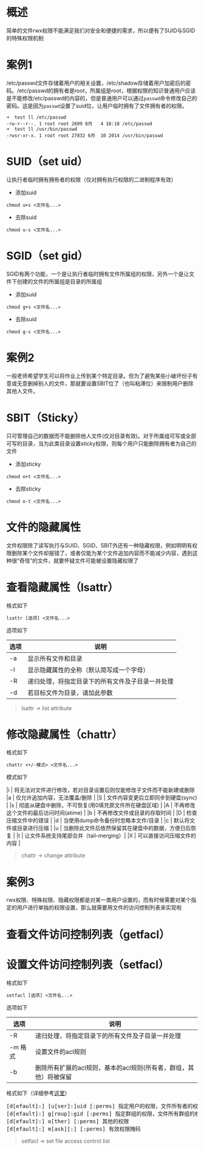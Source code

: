 # 概述
简单的文件rwx权限不能满足我们对安全和便捷的需求，所以便有了SUID与SGID的特殊权限机制

# 案例1
/etc/passwd文件存储着用户的相关设置，/etc/shadow存储着用户加密后的密码。/etc/passwd的拥有者是root，所属组是root，根据权限的知识普通用户应该是不能修改/etc/passwd的内容的，但是普通用户可以通过`passwd`命令修改自己的密码。这是因为`passwd`设置了suid位，让用户临时拥有了文件拥有者的权限。

```
➜  test ll /etc/passwd
-rw-r--r--. 1 root root 2609 8月   4 18:18 /etc/passwd
➜  test ll /usr/bin/passwd
-rwsr-xr-x. 1 root root 27832 6月  10 2014 /usr/bin/passwd
```

# SUID（set uid）
让执行者临时拥有拥有者的权限（仅对拥有执行权限的二进制程序有效）

- 添加suid
```
chmod u+s <文件名...>
```
- 去除suid
```
chmod u-s <文件名...>
```


# SGID（set gid）
SGID有两个功能，一个是让执行者临时拥有文件所属组的权限，另外一个是让文件下创建的文件的所属组是目录的所属组

- 添加suid
```
chmod g+s <文件名...>
```
- 去除suid
```
chmod g-s <文件名...>
```


# 案例2
一般老师希望学生可以将作业上传到某个特定目录。但为了避免某些小破坏份子有意或无意删掉别人的文件，那就要设置SBIT位了（也叫粘滞位）来限制用户删除其他人文件。


# SBIT（Sticky）
只可管理自己的数据而不能删除他人文件(仅对目录有效)。对于所属组可写或全部可写的目录，当为此类目录设置sticky权限，则每个用户只能删除拥有者为自己的文件


- 添加sticky
```
chmod o+t <文件名...>
```
- 去除sticky
```
chmod o-t <文件名...>
```


# 文件的隐藏属性
文件权限除了读写执行与SUID、SGID、SBIT外还有一种隐藏权限，例如明明有权限删除某个文件却报错了，或者仅能为某个文件追加内容而不能减少内容，遇到这种很“奇怪”的文件，就要怀疑文件可能被设置隐藏权限了


# 查看隐藏属性（lsattr）

格式如下
```
lsattr [选项] <文件名...>
```
选项如下

|选项 | 说明 |
|--- |--- |
|-a | 显示所有文件和目录 |
|-l | 显示隐藏属性的全称（默认简写成一个字母）|
|-R | 递归处理，将指定目录下的所有文件及子目录一并处理 |
|-d | 若目标文件为目录，请加此参数 |

> lsattr -> list attribute


# 修改隐藏属性（chattr）
格式如下
```
chattr <+/-模式> <文件名...>
```
模式如下

|i | 将无法对文件进行修改，若对目录设置后则仅能修改子文件而不能新建或删除
|a | 仅允许追加内容，无法覆盖/删除 |
|S | 文件内容变更后立即同步到硬盘(sync) |
|s | 彻底从硬盘中删除，不可恢复(用0填充原文件所在硬盘区域) |
|A | 不再修改这个文件的最后访问时间(atime) |
|b | 不再修改文件或目录的存取时间 |
|D | 检查压缩文件中的错误 |
|d | 当使用dump命令备份时忽略本文件/目录 |
|c | 默认将文件或目录进行压缩 |
|u | 当删除此文件后依然保留其在硬盘中的数据，方便日后恢复 |
|t | 让文件系统支持尾部合并（tail-merging）|
|X | 可以直接访问压缩文件的内容 |

> chattr -> change attribute


# 案例3
rwx权限、特殊权限、隐藏权限都是对某一类用户设置的，而有时候需要对某个指定的用户进行单独的权限设置，那么就需要用文件的访问控制列表来实现啦


# 查看文件访问控制列表（getfacl）


# 设置文件访问控制列表（setfacl）

格式如下
```
setfacl [选项] <文件名...>
```
选项如下

|选项 | 说明 |
|--- |--- |
|-R | 递归处理，将指定目录下的所有文件及子目录一并处理 |
|-m 格式| 设置文件的acl规则 |
|-b | 删除所有扩展的acl规则，基本的acl规则(所有者，群组，其他）将被保留 |

格式如下（详细参考[这里](http://man.linuxde.net/setfacl)）
<pre>
[d[efault]:] [u[ser]:]uid [:perms] 指定用户的权限，文件所有者的权限 
[d[efault]:] g[roup]:gid [:perms] 指定群组的权限，文件所有群组的权限
[d[efault]:] o[ther] [:perms] 其他的权限 
[d[efault]:] m[ask][:] [:perms] 有效权限掩码 
</pre>

> setfacl -> set file access control list

